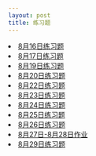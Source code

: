 ```yaml
---
layout: post
title: 练习题
---
```


<li> <a href="/post/practice/0816/0816.html">8月16日练习题</a> </li>
<li> <a href="/post/practice/0817/0817.html">8月17日练习题</a> </li>
<li> <a href="/post/practice/0819/0819.html">8月19日练习题</a> </li>
<li> <a href="/post/practice/0820/0820.html">8月20日练习题</a> </li>
<li> <a href="/post/practice/0822/0822.html">8月22日练习题</a> </li>
<li> <a href="/post/practice/0823/0823.html">8月23日练习题</a> </li>
<li> <a href="/post/practice/0824/0824.html">8月24日练习题</a> </li>
<li> <a href="/post/practice/0825/0825.html">8月25日练习题</a> </li>
<li> <a href="/post/practice/0826/0826.html">8月26日练习题</a> </li>
<li> <a href="/post/practice/0827-0828/0827-0828.html">8月27日-8月28日作业</a> </li>
<li> <a href="/post/practice/0829/0829.html">8月29日练习题</a> </li>
